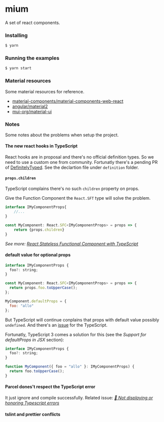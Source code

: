 mium
===

A set of react components.


### Installing

```sh
$ yarn
```

### Running the examples

```sh
$ yarn start
```


### Material resources

Some material resources for reference.

- [material-components/material-components-web-react](https://github.com/material-components/material-components-web-react)
- [angular/material2](https://github.com/angular/material2)
- [mui-org/material-ui](https://github.com/mui-org/material-ui)


### Notes

Some notes about the problems when setup the project.

#### The new react hooks in TypeScript

React hooks are in proposal and there's no official definition types. So we need to use a custom one from community.
Fortunatly there's a pending PR of [DefinitelyTyped](https://github.com/DefinitelyTyped/DefinitelyTyped/pull/30057).
See the declartion file under `definition` folder.

#### `props.children`

TypeScript complains there's no such `children` property on props.

Give the Function Component the `React.SFT` type will solve the problem.

```js
interface IMyComponentProps{
    //...
}

const MyComponent: React.SFC<IMyComponentProps> = props => {
    return {props.children}
}
```

_See more: [React Stateless Functional Component with TypeScript](https://medium.com/@ethan_ikt/react-stateless-functional-component-with-typescript-ce5043466011)_


#### default value for optional props

```js
interface IMyComponentProps {
  foo?: string;
}

const MyComponent: React.SFC<IMyComponentProps> = props => {
  return props.foo.toUpperCase();
};

MyComponent.defaultProps = {
  foo: "allo"
};
```

But TypeScript will continue conplains that props with default value possibly `undefined`.
And there's an [issue](https://github.com/Microsoft/TypeScript/issues/23812) for the TypeScript.

Fortunatly, TypeScript 3 comes a solution for this (see the _Support for defaultProps in JSX_ section):

```js
interface IMyComponentProps {
  foo?: string;
}

function MyComponent({ foo = "allo" }: IMyComponentProps) {
  return foo.toUpperCase();
}
```

#### Parcel dones't respect the TypeScript error

It just ignore and compile successfully. Related issue: _[🐛 Not displaying or honoring Typescript errors ](https://github.com/parcel-bundler/parcel/issues/465)_

#### tslint and prettier conflicts

